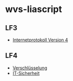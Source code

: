 # wvs-liascript




## LF3

 * [Internetprotokoll Version 4](https://liascript.github.io/course/?https://raw.githubusercontent.com/dsp77/wvs-liascript/main/LF03/internetprotokoll-v4.md)

## LF4

 
 * [Verschlüsselung](https://liascript.github.io/course/?https://raw.githubusercontent.com/dsp77/wvs-liascript/main/LF04/verschluesselung.md)
 * [IT-Sicherheit](it-sicherheit.md)